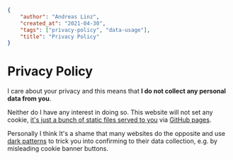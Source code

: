 ```json
{
    "author": "Andreas Linz",
    "created_at": "2021-04-30",
    "tags": ["privacy-policy", "data-usage"],
    "title": "Privacy Policy"
}
```

# Privacy Policy

I care about your privacy and this means that **I do not collect any personal data from you**.
    
Neither do I have any interest in doing so.  This website will not set any cookie, [it's just a bunch of static files served to you][repo] via [GitHub pages][gh-pages].

Personally I think It's a shame that many websites do the opposite and use [dark patterns][dp] to trick you into confirming to their data collection, e.g. by misleading cookie banner buttons.

[dp]: https://www.darkpatterns.org/
[repo]: https://github.com/klingtnet/klingtnet.github.io
[gh-pages]: https://docs.github.com/en/pages